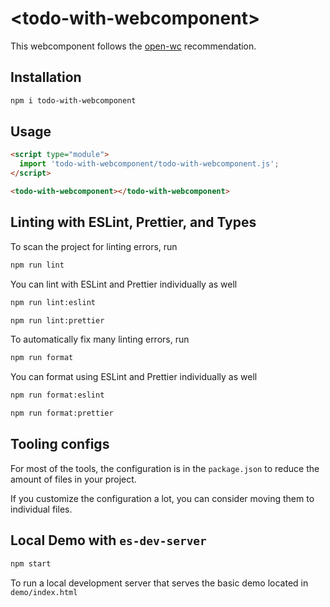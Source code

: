 # \<todo-with-webcomponent>

This webcomponent follows the [open-wc](https://github.com/open-wc/open-wc) recommendation.

## Installation
```bash
npm i todo-with-webcomponent
```

## Usage
```html
<script type="module">
  import 'todo-with-webcomponent/todo-with-webcomponent.js';
</script>

<todo-with-webcomponent></todo-with-webcomponent>
```

## Linting with ESLint, Prettier, and Types
To scan the project for linting errors, run
```bash
npm run lint
```

You can lint with ESLint and Prettier individually as well
```bash
npm run lint:eslint
```
```bash
npm run lint:prettier
```

To automatically fix many linting errors, run
```bash
npm run format
```

You can format using ESLint and Prettier individually as well
```bash
npm run format:eslint
```
```bash
npm run format:prettier
```


## Tooling configs

For most of the tools, the configuration is in the `package.json` to reduce the amount of files in your project.

If you customize the configuration a lot, you can consider moving them to individual files.

## Local Demo with `es-dev-server`
```bash
npm start
```
To run a local development server that serves the basic demo located in `demo/index.html`
